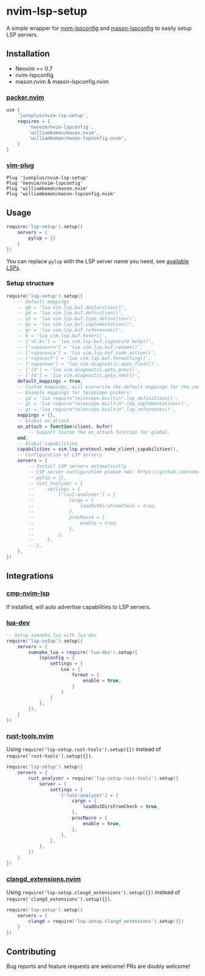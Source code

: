# nvim-lsp-setup

A simple wrapper for [nvim-lspconfig](https://github.com/neovim/nvim-lspconfig) and [mason-lspconfig](https://github.com/williamboman/mason-lspconfig.nvim) to easily setup LSP servers.

## Installation

- Neovim >= 0.7
- nvim-lspconfig
- mason.nvim & mason-lspconfig.nvim

### [packer.nvim](https://github.com/wbthomason/packer.nvim)

```lua
use {
    'junnplus/nvim-lsp-setup',
    requires = {
        'neovim/nvim-lspconfig',
        'williamboman/mason.nvim',
        'williamboman/mason-lspconfig.nvim',
    }
}
```

### [vim-plug](https://github.com/junegunn/vim-plug)

```vim
Plug 'junnplus/nvim-lsp-setup'
Plug 'neovim/nvim-lspconfig'
Plug 'williamboman/mason.nvim'
Plug 'williamboman/mason-lspconfig.nvim'
```


## Usage

```lua
require('lsp-setup').setup({
    servers = {
        pylsp = {}
    }
})
```

You can replace `pylsp` with the LSP server name you need, see [available LSPs](https://github.com/williamboman/nvim-lsp-installer#available-lsps).

### Setup structure

```lua
require('lsp-setup').setup({
    -- Default mappings
    -- gD = 'lua vim.lsp.buf.declaration()',
    -- gd = 'lua vim.lsp.buf.definition()',
    -- gt = 'lua vim.lsp.buf.type_definition()',
    -- gi = 'lua vim.lsp.buf.implementation()',
    -- gr = 'lua vim.lsp.buf.references()',
    -- K = 'lua vim.lsp.buf.hover()',
    -- ['<C-k>'] = 'lua vim.lsp.buf.signature_help()',
    -- ['<space>rn'] = 'lua vim.lsp.buf.rename()',
    -- ['<space>ca'] = 'lua vim.lsp.buf.code_action()',
    -- ['<space>f'] = 'lua vim.lsp.buf.formatting()',
    -- ['<space>e'] = 'lua vim.diagnostic.open_float()',
    -- ['[d'] = 'lua vim.diagnostic.goto_prev()',
    -- [']d'] = 'lua vim.diagnostic.goto_next()',
    default_mappings = true,
    -- Custom mappings, will overwrite the default mappings for the same key
    -- Example mappings for telescope pickers:
    -- gd = 'lua require"telescope.builtin".lsp_definitions()',
    -- gi = 'lua require"telescope.builtin".lsp_implementations()',
    -- gr = 'lua require"telescope.builtin".lsp_references()',
    mappings = {},
    -- Global on_attach
    on_attach = function(client, bufnr)
        -- Support custom the on_attach function for global.
    end,
    -- Global capabilities
    capabilities = vim.lsp.protocol.make_client_capabilities(),
    -- Configuration of LSP servers 
    servers = {
        -- Install LSP servers automatically
        -- LSP server configuration please see: https://github.com/neovim/nvim-lspconfig/blob/master/doc/server_configurations.md
        -- pylsp = {},
        -- rust_analyzer = {
        --     settings = {
        --         ['rust-analyzer'] = {
        --             cargo = {
        --                 loadOutDirsFromCheck = true,
        --             },
        --             procMacro = {
        --                 enable = true,
        --             },
        --         },
        --     },
        -- },
    },
})
```

## Integrations

### [cmp-nvim-lsp](https://github.com/hrsh7th/cmp-nvim-lsp)

If installed, will auto advertise capabilities to LSP servers.

### [lua-dev](https://github.com/folke/lua-dev.nvim)

```lua
-- Setup sumneko_lua with lua-dev
require('lsp-setup').setup({
    servers = {
        sumneko_lua = require('lua-dev').setup({
            lspconfig = {
                settings = {
                    Lua = {
                        format = {
                            enable = true,
                        }
                    }
                }
            },
        }),
    }
})

```
### [rust-tools.nvim](https://github.com/simrat39/rust-tools.nvim)

Using `require('lsp-setup.rust-tools').setup({})` instead of `require('rust-tools').setup({})`.

```lua
require('lsp-setup').setup({
    servers = {
        rust_analyzer = require('lsp-setup.rust-tools').setup({
            server = {
                settings = {
                    ['rust-analyzer'] = {
                        cargo = {
                            loadOutDirsFromCheck = true,
                        },
                        procMacro = {
                            enable = true,
                        },
                    },
                },
            },
        })
    }
})
```

### [clangd_extensions.nvim](https://github.com/p00f/clangd_extensions.nvim)

Using `require('lsp-setup.clangd_extensions').setup({})` instead of `require('clangd_extensions').setup({})`.

```lua
require('lsp-setup').setup({
    servers = {
        clangd = require('lsp-setup.clangd_extensions').setup({})
    }
})
```

## Contributing

Bug reports and feature requests are welcome! PRs are doubly welcome!
